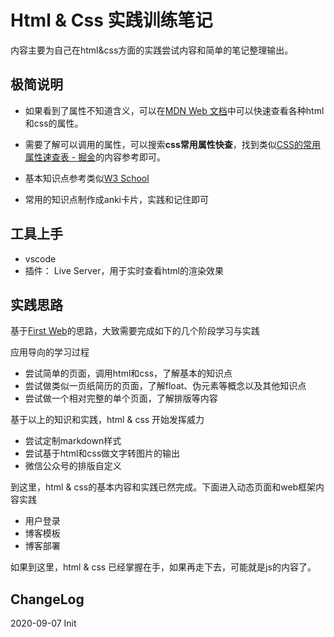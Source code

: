 # Html & Css 实践训练笔记

内容主要为自己在html&css方面的实践尝试内容和简单的笔记整理输出。

## 极简说明

* 如果看到了属性不知道含义，可以在[MDN Web 文档](https://developer.mozilla.org/zh-CN/)中可以快速查看各种html和css的属性。
* 需要了解可以调用的属性，可以搜索**css常用属性快查**，找到类似[CSS的常用属性速查表 - 掘金](https://juejin.im/post/6844904033145061389)的内容参考即可。
* 基本知识点参考类似[W3 School](https://www.w3school.com.cn/css/css_howto.asp)

* 常用的知识点制作成anki卡片，实践和记住即可

## 工具上手

* vscode
* 插件： Live Server，用于实时查看html的渲染效果

## 实践思路

基于[First Web](https://firstweb.quanduan.com)的思路，大致需要完成如下的几个阶段学习与实践

应用导向的学习过程

* 尝试简单的页面，调用html和css，了解基本的知识点
* 尝试做类似一页纸简历的页面，了解float、伪元素等概念以及其他知识点
* 尝试做一个相对完整的单个页面，了解排版等内容

基于以上的知识和实践，html & css 开始发挥威力

* 尝试定制markdown样式
* 尝试基于html和css做文字转图片的输出
* 微信公众号的排版自定义

到这里，html & css的基本内容和实践已然完成。下面进入动态页面和web框架内容实践

* 用户登录
* 博客模板
* 博客部署

如果到这里，html & css 已经掌握在手，如果再走下去，可能就是js的内容了。

## ChangeLog

2020-09-07 Init
